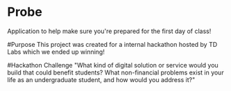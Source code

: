 # Probe
Application to help make sure you're prepared for the first day of class!

#Purpose
This project was created for a internal hackathon hosted by TD Labs which we ended up winning!

#Hackathon Challenge
"What kind of digital solution or service would you build that could benefit students? What non-financial problems exist in your life as an undergraduate student, and how would you address it?"
